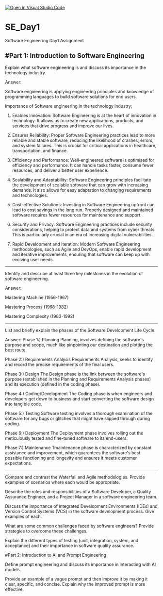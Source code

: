 [![Open in Visual Studio Code](https://classroom.github.com/assets/open-in-vscode-2e0aaae1b6195c2367325f4f02e2d04e9abb55f0b24a779b69b11b9e10269abc.svg)](https://classroom.github.com/online_ide?assignment_repo_id=18437239&assignment_repo_type=AssignmentRepo)
# SE_Day1
Software Engineering Day1 Assignment

#Part 1: Introduction to Software Engineering
--------------------------------------------------------------------------------------------------------------------------------------------------------------------------------
Explain what software engineering is and discuss its importance in the technology industry.

Answer:

Software engineering is applying engineering principles and knowledge of programming languages to build software solutions for end users.

Importance of Software engineering in the technology industry;

1) Enables Innovation: Software Engineering is at the heart of innovation in technology. It allows us to create new applications, products, and services that drive progress and improve our lives. 

2) Ensures Reliability: Proper Software Engineering practices lead to more reliable and stable software, reducing the likelihood of crashes, errors, and system failures. This is crucial for critical applications in healthcare, transportation, and finance. 

3) Efficiency and Performance: Well-engineered software is optimised for efficiency and performance. It can handle tasks faster, consume fewer resources, and deliver a better user experience. 

4) Scalability and Adaptability: Software Engineering principles facilitate the development of scalable software that can grow with increasing demands. It also allows for easy adaptation to changing requirements and technologies. 

5) Cost-effective Solutions: Investing in Software Engineering upfront can lead to cost savings in the long run. Properly designed and maintained software requires fewer resources for maintenance and support. 

6) Security and Privacy: Software Engineering practices include security considerations, helping to protect data and systems from cyber threats. This is particularly crucial in an era of increasing digital vulnerabilities. 

7) Rapid Development and Iteration: Modern Software Engineering methodologies, such as Agile and DevOps, enable rapid development and iterative improvements, ensuring that software can keep up with evolving user needs.
 
--------------------------------------------------------------------------------------------------------------------------------------------------------------------------------
Identify and describe at least three key milestones in the evolution of software engineering.

Answer:

Mastering Machine (1956-1967)

Mastering Process (1968-1982)

Mastering Complexity (1983-1992)

--------------------------------------------------------------------------------------------------------------------------------------------------------------------------------
List and briefly explain the phases of the Software Development Life Cycle.

Answer:
Phase 1:) Planning
Planning, involves defining the software's purpose and scope, much like pinpointing our destination and plotting the best route.

Phase 2:) Requirements Analysis
Requirements Analysis, seeks to identify and record the precise requirements of the final users.

Phase 3:) Design
The Design phase is the link between the software's purpose (established in the Planning and Requirements Analysis phases) and its execution (defined in the coding phase).

Phase 4:) Coding/Development
The Coding phase is when engineers and developers get down to business and start converting the software design into tangible code.

Phase 5:) Testing
Software testing involves a thorough examination of the software for any bugs or glitches that might have slipped through during coding.

Phase 6:) Deployment
The Deployment phase involves rolling out the meticulously tested and fine-tuned software to its end-users.

Phase 7:) Maintenance
Tmaintenance phase is characterized by constant assistance and improvement, which guarantees the software's best possible functioning and longevity and ensures it meets customer expectations.

--------------------------------------------------------------------------------------------------------------------------------------------------------------------------------
Compare and contrast the Waterfall and Agile methodologies. Provide examples of scenarios where each would be appropriate.


Describe the roles and responsibilities of a Software Developer, a Quality Assurance Engineer, and a Project Manager in a software engineering team.


Discuss the importance of Integrated Development Environments (IDEs) and Version Control Systems (VCS) in the software development process. Give examples of each.


What are some common challenges faced by software engineers? Provide strategies to overcome these challenges.


Explain the different types of testing (unit, integration, system, and acceptance) and their importance in software quality assurance.


#Part 2: Introduction to AI and Prompt Engineering


Define prompt engineering and discuss its importance in interacting with AI models.


Provide an example of a vague prompt and then improve it by making it clear, specific, and concise. Explain why the improved prompt is more effective.
